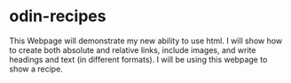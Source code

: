 # odin-recipes
This Webpage will demonstrate my new ability to use html. I will show how to create both absolute and relative links, include images, and write headings and text (in different formats). 
I will be using this webpage to show a recipe.